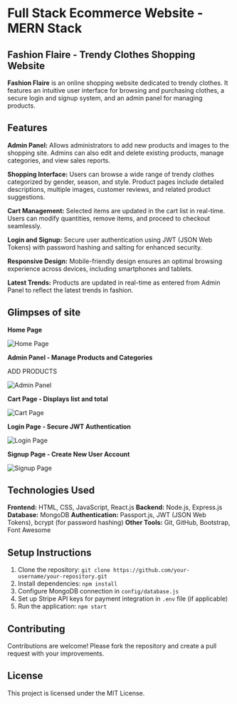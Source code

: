 # Full Stack Ecommerce Website - MERN Stack
## Fashion Flaire - Trendy Clothes Shopping Website

**Fashion Flaire** is an online shopping website dedicated to trendy clothes. It features an intuitive user interface for browsing and purchasing clothes, a secure login and signup system, and an admin panel for managing products.

## Features

**Admin Panel:**
Allows administrators to add new products and images to the shopping site. Admins can also edit and delete existing products, manage categories, and view sales reports.

**Shopping Interface:**
Users can browse a wide range of trendy clothes categorized by gender, season, and style. Product pages include detailed descriptions, multiple images, customer reviews, and related product suggestions.

**Cart Management:**
Selected items are updated in the cart list in real-time. Users can modify quantities, remove items, and proceed to checkout seamlessly.

**Login and Signup:**
Secure user authentication using JWT (JSON Web Tokens) with password hashing and salting for enhanced security.

**Responsive Design:**
Mobile-friendly design ensures an optimal browsing experience across devices, including smartphones and tablets.

**Latest Trends:**
Products are updated in real-time as entered from Admin Panel to reflect the latest trends in fashion.

## Glimpses of site

**Home Page**

![Home Page](https://github.com/Sneha06dev/Ecommerce-/assets/172610209/c0d6a947-0618-4d05-bb8e-4e2ae06c04a2)


**Admin Panel - Manage Products and Categories**

ADD PRODUCTS

![Admin Panel](https://github.com/Sneha06dev/Ecommerce-/assets/172610209/41036f00-6f31-4d24-aba0-ca471dd691e7)


**Cart Page - Displays list and total**

![Cart Page](https://github.com/Sneha06dev/Ecommerce-/assets/172610209/7a0fbe7c-69d6-4173-9ea1-120a1de39aee)

**Login Page - Secure JWT Authentication**       

![Login Page](https://github.com/Sneha06dev/Ecommerce-/assets/172610209/dc99a7fa-3882-4a74-aecf-c48222d63647)
                     

**Signup Page - Create New User Account**

 ![Signup Page](https://github.com/Sneha06dev/Ecommerce-/assets/172610209/75c032b4-37e9-41c4-ac04-844b55cf4f91)




## Technologies Used

**Frontend:** HTML, CSS, JavaScript, React.js
**Backend:** Node.js, Express.js
**Database:** MongoDB
**Authentication:** Passport.js, JWT (JSON Web Tokens), bcrypt (for password hashing)
**Other Tools:** Git, GitHub, Bootstrap, Font Awesome

## Setup Instructions

1. Clone the repository: `git clone https://github.com/your-username/your-repository.git`
2. Install dependencies: `npm install`
3. Configure MongoDB connection in `config/database.js`
4. Set up Stripe API keys for payment integration in `.env` file (if applicable)
5. Run the application: `npm start`

## Contributing

Contributions are welcome! Please fork the repository and create a pull request with your improvements.

## License

This project is licensed under the MIT License.
